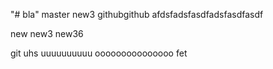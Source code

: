 "# bla" 
master
new3
githubgithub
afdsfadsfasdfadsfasdfasdf

new new3
new36

git uhs
uuuuuuuuuu
ooooooooooooooo
fet
